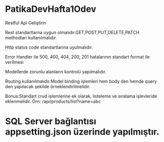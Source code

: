 # PatikaDevHafta1Odev

Restful Api Geliştirin

Rest standartlarna uygun olmalıdır.GET,POST,PUT,DELETE,PATCH methodları kullanılmalıdır.

Http status code standartlarına uyulmalıdır. 

Error Handler ile 500, 400, 404, 200, 201 hatalarının standart format ile verilmesi

Modellerde zorunlu alanların kontrolü yapılmalıdır.

Routing kullanılmalıdır.Model binding işlemleri hem body den hemde query den yapılacak şekilde örneklendirilmelidir. 

Bonus:Standart crud işlemlerine ek olarak, listeleme ve sıralama işlevleride eklenmelidir. Örn: /api/products/list?name=abc

<h1>SQL Server bağlantısı appsetting.json üzerinde yapılmıştır.</h1>
